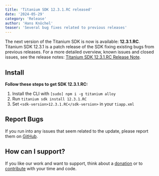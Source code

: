 ```yaml
---
title: 'Titanium SDK 12.3.1.RC released'
date: '2024-05-29'
category: 'Release'
author: 'Hans Knöchel'
teaser: 'Several bug fixes related to previous releases'
---
```


The next version of the Titanium SDK is now is available: <b>12.3.1.RC</b>. Titanium SDK 12.3.1 is a patch release of the SDK fixing existing bugs from previous releases. For a more detailed overview, known issues and closed issues, see the release notes: [Titanium SDK 12.3.1.RC Release Note](https://titaniumsdk.com/guide/Titanium_SDK/Titanium_SDK_Release_Notes/Titanium_SDK_Release_Notes_12.x/Titanium_SDK_12.3.1.RC_Release_Note.html).

## Install

**Follow these steps to get SDK 12.3.1.RC:**

1. Install the CLI with `[sudo] npm i -g titanium alloy`
2. Run `titanium sdk install 12.3.1.RC`
3. Set `<sdk-version>12.3.1.RC</sdk-version>` in your `tiapp.xml`

## Report Bugs

If you run into any issues that seem related to the update, please report them on [GitHub](https://github.com/tidev/titanium-sdk/issues).

## How can I support?

If you like our work and want to support, think about a [donation](/donate) or to [contribute](/contribute) with your time and code.
